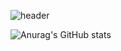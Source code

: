 ![header](https://capsule-render.vercel.app/api?type=cylinder&color=000000&height=150&section=header&text=Jo-HanByeol&fontColor=ffffff&fontSize=70&animation=fadeIn&fontAlignY=55&desc=%20&descAlignY=62&descAlign=62)

![Anurag's GitHub stats](https://github-readme-stats.vercel.app/api?username=사용자ID&show_icons=true&theme=radical)

